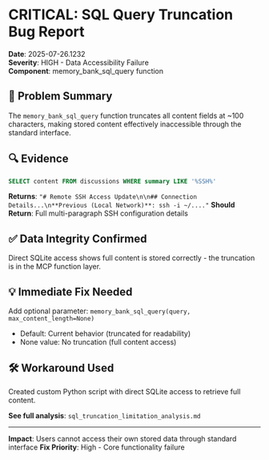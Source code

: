 # CRITICAL: SQL Query Truncation Bug Report

**Date**: 2025-07-26.1232  
**Severity**: HIGH - Data Accessibility Failure  
**Component**: memory_bank_sql_query function

## 🚨 Problem Summary
The `memory_bank_sql_query` function truncates all content fields at ~100 characters, making stored content effectively inaccessible through the standard interface.

## 🔍 Evidence
```sql
SELECT content FROM discussions WHERE summary LIKE '%SSH%'
```
**Returns**: `"# Remote SSH Access Update\n\n## Connection Details...\n**Previous (Local Network)**: ssh -i ~/...."`
**Should Return**: Full multi-paragraph SSH configuration details

## ✅ Data Integrity Confirmed
Direct SQLite access shows full content is stored correctly - the truncation is in the MCP function layer.

## 💡 Immediate Fix Needed
Add optional parameter: `memory_bank_sql_query(query, max_content_length=None)`
- Default: Current behavior (truncated for readability)
- None value: No truncation (full content access)

## 🛠️ Workaround Used
Created custom Python script with direct SQLite access to retrieve full content.

**See full analysis**: `sql_truncation_limitation_analysis.md`

---
**Impact**: Users cannot access their own stored data through standard interface
**Fix Priority**: High - Core functionality failure
